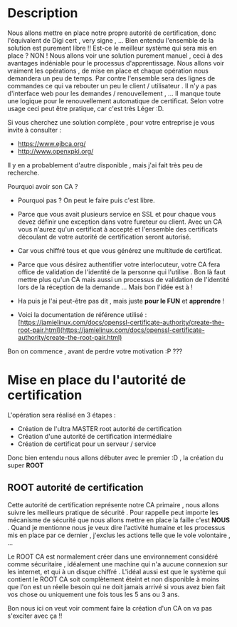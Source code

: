 # Description 

Nous allons mettre en place notre propre autorité de certification, donc l'équivalent de Digi cert , very signe , ... Bien entendu l'ensemble de la solution est purement libre !! Est-ce le meilleur système qui sera mis en place ?  NON !
Nous allons voir une solution purement manuel , ceci à des avantages indéniable pour le processus d'apprentissage. Nous allons voir vraiment les opérations , de mise en place et chaque opération nous demandera un peu de temps. Par contre l'ensemble sera des lignes de commandes ce qui va rebouter un peu le client / utilisateur . Il n'y a pas d'interface web pour les demandes / renouvellement , ... Il manque toute une logique pour le renouvellement automatique de certificat. Selon votre usage ceci peut être pratique, car c'est très Léger :D.

Si vous cherchez une solution complète , pour votre entreprise je vous invite à consulter :

* https://www.ejbca.org/
* http://www.openxpki.org/

Il y en a probablement d'autre disponible , mais j'ai fait très peu de recherche.

Pourquoi avoir son CA ?

* Pourquoi pas ? On peut le faire puis c'est libre.
* Parce que vous avait plusieurs service en SSL et pour chaque vous devez définir une exception dans votre fureteur ou client. Avec un CA vous n'aurez qu'un certificat à accepté et l'ensemble des certificats découlant de votre autorité de certification seront autorisé.
* Car vous chiffré tous et que vous générez une multitude de certificat.
* Parce que vous désirez authentifier votre interlocuteur, votre CA fera office de validation de l'identité de la personne qui l'utilise . Bon là faut mettre plus qu'un CA mais aussi un processus de validation de l'identité lors de la réception de la demande ... Mais bon l'idée est à !
* Ha puis je l'ai peut-être pas dit , mais juste **pour le FUN** et **apprendre**  !

* Voici la documentation de référence utilisé : [https://jamielinux.com/docs/openssl-certificate-authority/create-the-root-pair.html](https://jamielinux.com/docs/openssl-certificate-authority/create-the-root-pair.html)

Bon on commence , avant de perdre votre motivation :P ??? 

# Mise en place du l'autorité  de certification

L'opération sera réalisé en 3 étapes :

* Création de l'ultra MASTER root autorité de certification 
* Création d'une autorité de certification intermédiaire
* Création de certificat pour un serveur / service 

Donc bien entendu nous allons débuter avec le premier :D , la création du super **ROOT** 

## ROOT autorité de certification 

Cette autorité de certification représente notre CA primaire , nous allons suivre les meilleurs pratique de sécurité . Pour rappelle peut importe les mécanisme de sécurité que nous allons mettre en place la faille c'est **NOUS** . Quand je mentionne nous je veux dire l'activité humaine et les processus mis en place par ce dernier , j'exclus les actions telle que le vole volontaire , ... 

Le ROOT CA est normalement créer dans une environnement considéré comme sécuritaire , idéalement une machine qui n'a aucune connexion sur les internet, et qui à un disque chiffré . L'idéal aussi est que le système qui contient le ROOT CA soit complètement éteint et non disponible à moins que l'on est un réelle besoin qui ne doit jamais arrivé si vous avez bien fait vos chose ou uniquement une fois tous les 5 ans ou 3 ans. 

Bon nous ici on veut voir comment faire la création d'un CA on va pas s'exciter avec ça !!

